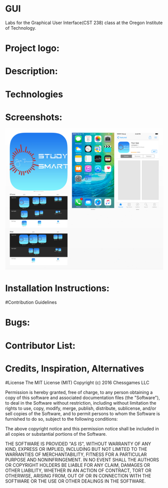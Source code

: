 # GUI
Labs for the Graphical User Interface(CST 238) class at the Oregon Institute of Technology. 

# Project logo:


# Description: 


# Technologies

# Screenshots: 
![alt tag](https://github.com/maurerpower12/GUI/blob/master/Study%20smart.jpg)

# Installation Instructions: 


#Contribution Guidelines

# Bugs:


# Contributor List:

# Credits, Inspiration, Alternatives

#License
The MIT License (MIT)
Copyright (c) 2016 Chessgames LLC

Permission is hereby granted, free of charge, to any person obtaining a copy of this software and associated documentation files (the "Software"), to deal in the Software without restriction, including without limitation the rights to use, copy, modify, merge, publish, distribute, sublicense, and/or sell copies of the Software, and to permit persons to whom the Software is furnished to do so, subject to the following conditions:

The above copyright notice and this permission notice shall be included in all copies or substantial portions of the Software.

THE SOFTWARE IS PROVIDED "AS IS", WITHOUT WARRANTY OF ANY KIND, EXPRESS OR IMPLIED, INCLUDING BUT NOT LIMITED TO THE WARRANTIES OF MERCHANTABILITY, FITNESS FOR A PARTICULAR PURPOSE AND NONINFRINGEMENT. IN NO EVENT SHALL THE AUTHORS OR COPYRIGHT HOLDERS BE LIABLE FOR ANY CLAIM, DAMAGES OR OTHER LIABILITY, WHETHER IN AN ACTION OF CONTRACT, TORT OR OTHERWISE, ARISING FROM, OUT OF OR IN CONNECTION WITH THE SOFTWARE OR THE USE OR OTHER DEALINGS IN THE SOFTWARE.
